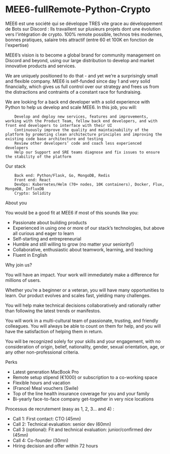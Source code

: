 # MEE6-fullRemote-Python-Crypto
MEE6 est une société qui se développe TRES vite grace au développement de Bots sur Discord : Ils travaillent sur plusieurs projets dont une évolution vers l'intégration de crypto.
100% remote possible, technos très modernes, bonnes pratiques, salaire très attractif (entre 60 et 100K en fonction de l'expertise)

MEE6’s vision is to become a global brand for community management on Discord and beyond, using our large distribution to develop and market innovative products and services.

We are uniquely positioned to do that - and yet we’re a surprisingly small and flexible company. MEE6 is self-funded since day 1 and very solid financially, which gives us full control over our strategy and frees us from the distractions and contraints of a constant race for fundraising.


We are looking for a back end developer with a solid experience with Python to help us develop and scale MEE6.
In this job, you will:

        Develop and deploy new services, features and improvements, working with the Product Team, fellow back end developers, and with front end developers to interface with their UI
        Continuously improve the quality and maintainability of the platform by promoting clean architecture principles and improving the existing code base architecture and testing
        Review other developers’ code and coach less experienced developers
        Help our Support and SRE teams diagnose and fix issues to ensure the stability of the platform

Our stack

        Back end: Python/Flask, Go, MongoDB, Redis
        Front end: React
        DevOps: Kubernetes/Helm (70+ nodes, 10K containers), Docker, Flux, MongoDB, InfluxDB
        Crypto: Solidity

About you

You would be a good fit at MEE6 if most of this sounds like you:

- Passionate about building products
- Experienced in using one or more of our stack’s technologies, but above all curious and eager to learn
- Self-starting and entrepreneurial
- Humble and still willing to grow (no matter your seniority!)
- Collaborative, enthusiastic about teamwork, learning, and teaching
- Fluent in English

Why join us?

You will have an impact. Your work will immediately make a difference for millions of users.

Whether you’re a beginner or a veteran, you will have many opportunities to learn. Our product evolves and scales fast, yielding many challenges.

You will help make technical decisions collaboratively and rationally rather than following the latest trends or manifestos.

You will work in a multi-cultural team of passionate, trusting, and friendly colleagues. You will always be able to count on them for help, and you will have the satisfaction of helping them in return.

You will be recognized solely for your skills and your engagement, with no consideration of origin, belief, nationality, gender, sexual orientation, age, or any other non-professional criteria.

Perks

- Latest generation MacBook Pro
- Remote setup stipend (€1000) or subscription to a co-working space
- Flexible hours and vacation
- (France) Meal vouchers (Swile)
- Top of the line health insurance coverage for you and your family
- Bi-yearly face-to-face company get-together in very nice locations


Processus de recrutement (easy as 1, 2, 3... and 4) :
- Call 1: First contact: CTO (45mn)
- Call 2: Technical evaluation: senior dev (60mn)
- Call 3 (optional): Fit and technical evaluation: junior/confirmed dev (45mn)
- Call 4: Co-founder (30mn)
- Hiring decision and offer within 72 hours
